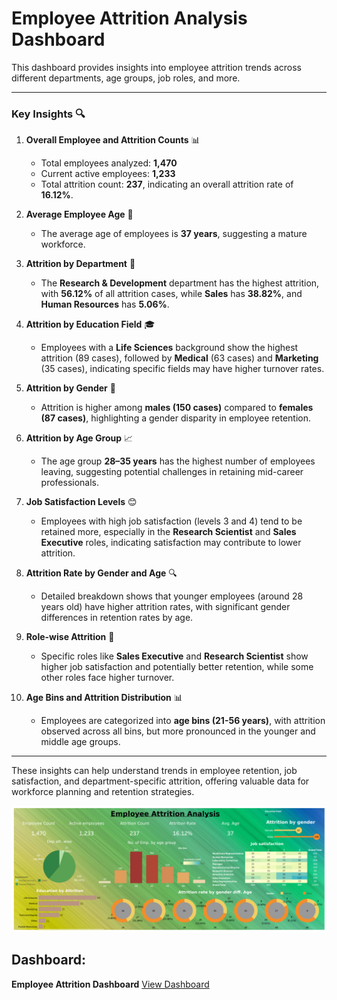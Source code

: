 # Employee Attrition Analysis Dashboard 

This dashboard provides insights into employee attrition trends across different departments, age groups, job roles, and more.

---

### Key Insights 🔍

1. **Overall Employee and Attrition Counts** 📊  
   - Total employees analyzed: **1,470**
   - Current active employees: **1,233**
   - Total attrition count: **237**, indicating an overall attrition rate of **16.12%**.

2. **Average Employee Age** 📅  
   - The average age of employees is **37 years**, suggesting a mature workforce.

3. **Attrition by Department** 🏢  
   - The **Research & Development** department has the highest attrition, with **56.12%** of all attrition cases, while **Sales** has **38.82%**, and **Human Resources** has **5.06%**.

4. **Attrition by Education Field** 🎓  
   - Employees with a **Life Sciences** background show the highest attrition (89 cases), followed by **Medical** (63 cases) and **Marketing** (35 cases), indicating specific fields may have higher turnover rates.

5. **Attrition by Gender** 🚻  
   - Attrition is higher among **males (150 cases)** compared to **females (87 cases)**, highlighting a gender disparity in employee retention.

6. **Attrition by Age Group** 📈  
   - The age group **28–35 years** has the highest number of employees leaving, suggesting potential challenges in retaining mid-career professionals.

7. **Job Satisfaction Levels** 😊  
   - Employees with high job satisfaction (levels 3 and 4) tend to be retained more, especially in the **Research Scientist** and **Sales Executive** roles, indicating satisfaction may contribute to lower attrition.

8. **Attrition Rate by Gender and Age** 🔍  
   - Detailed breakdown shows that younger employees (around 28 years old) have higher attrition rates, with significant gender differences in retention rates by age.

9. **Role-wise Attrition** 💼  
   - Specific roles like **Sales Executive** and **Research Scientist** show higher job satisfaction and potentially better retention, while some other roles face higher turnover.

10. **Age Bins and Attrition Distribution** 📊  
    - Employees are categorized into **age bins (21-56 years)**, with attrition observed across all bins, but more pronounced in the younger and middle age groups.

---

These insights can help understand trends in employee retention, job satisfaction, and department-specific attrition, offering valuable data for workforce planning and retention strategies.

![Alt Text](Dashboard.png)

## Dashboard:
**Employee Attrition Dashboard** [View Dashboard](https://public.tableau.com/app/profile/utkarsh.kumar8769/viz/HRNewProject/Dashboard1)

